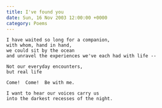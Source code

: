 ```yaml
---
title: I've found you
date: Sun, 16 Nov 2003 12:00:00 +0000
category: Poems
---
```


    I have waited so long for a companion,  
    with whom, hand in hand,  
    we could sit by the ocean  
    and unravel the experiences we've each had with life --

    Not our everyday encounters,  
    but real life

    Come!  Come!  Be with me.

    I want to hear our voices carry us  
    into the darkest recesses of the night.


